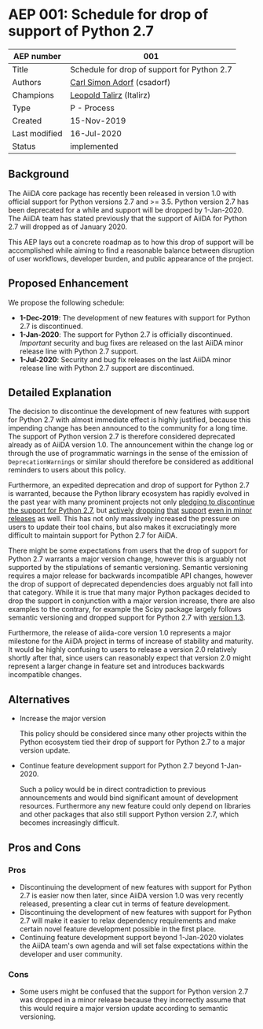 # AEP 001: Schedule for drop of support of Python 2.7

| AEP number | 001                                                          |
|------------|--------------------------------------------------------------|
| Title      | Schedule for drop of support for Python 2.7                  |
| Authors    | [Carl Simon Adorf](mailto:simon.adorf@epfl.ch) (csadorf)     |
| Champions  | [Leopold Talirz](mailto:leopold.talirz@epfl.ch) (ltalirz)    |
| Type       | P - Process                                                  |
| Created    | 15-Nov-2019                                                  |
| Last modified | 16-Jul-2020                                               |
| Status     | implemented                                                  |

## Background

The AiiDA core package has recently been released in version 1.0 with official support for Python versions 2.7 and >= 3.5.
Python version 2.7 has been deprecated for a while and support will be dropped by 1-Jan-2020.
The AiiDA team has stated previously that the support of AiiDA for Python 2.7 will dropped as of January 2020.

This AEP lays out a concrete roadmap as to how this drop of support will be accomplished while aiming to find a reasonable balance between disruption of user workflows, developer burden, and public appearance of the project.

## Proposed Enhancement

We propose the following schedule:

 * **1-Dec-2019**: The development of new features with support for Python 2.7 is discontinued.
 * **1-Jan-2020**: The support for Python 2.7 is officially discontinued.
   *Important* security and bug fixes are released on the last AiiDA minor release line with Python 2.7 support.
 * **1-Jul-2020**: Security and bug fix releases on the last AiiDA minor release line with Python 2.7 support are discontinued.

## Detailed Explanation

The decision to discontinue the development of new features with support for Python 2.7 with almost immediate effect is highly justified, because this impending change has been announced to the community for a long time.
The support of Python version 2.7 is therefore considered deprecated already as of AiiDA version 1.0.
The announcement within the change log or through the use of programmatic warnings in the sense of the emission of `DeprecationWarnings` or similar should therefore be considered as additional reminders to users about this policy.

Furthermore, an expedited deprecation and drop of support for Python 2.7 is warranted, because the Python library ecosystem has rapidly evolved in the past year with many prominent projects not only [pledging to discontinue the support for Python 2.7](https://python3statement.org/), but [actively](https://docs.scipy.org/doc/numpy/release.html#numpy-1-17-0-release-notes) [dropping](https://scikit-learn.org/stable/whats_new.html#version-0-20-0) [that](https://docs.djangoproject.com/en/2.2/releases/2.0/) [support](https://matplotlib.org/3.0.0/api/api_changes.html?highlight=python#api-changes-for-3-0-0) [even in minor releases](https://docs.scipy.org/doc/scipy/reference/release.1.3.0.html) as well.
This has not only massively increased the pressure on users to update their tool chains, but also makes it excruciatingly more difficult to maintain support for Python 2.7 for AiiDA.

There might be some expectations from users that the drop of support for Python 2.7 warrants a major version change, however this is arguably not supported by the stipulations of semantic versioning.
Semantic versioning requires a major release for backwards incompatible API changes, however the drop of support of deprecated dependencies does arguably not fall into that category.
While it is true that many major Python packages decided to drop the support in conjunction with a major version increase, there are also examples to the contrary, for example the Scipy package largely follows semantic versioning and dropped support for Python 2.7 with [version 1.3](https://docs.scipy.org/doc/scipy/reference/release.1.3.0.html).

Furthermore, the release of aiida-core version 1.0 represents a major milestone for the AiiDA project in terms of increase of stability and maturity.
It would be highly confusing to users to release a version 2.0 relatively shortly after that, since users can reasonably expect that version 2.0 might represent a larger change in feature set and introduces backwards incompatible changes.

## Alternatives

  * Increase the major version

    This policy should be considered since many other projects within the Python ecosystem tied their drop of support for Python 2.7 to a major version update.

  * Continue feature development support for Python 2.7 beyond 1-Jan-2020.

    Such a policy would be in direct contradiction to previous announcements and would bind significant amount of development resources.
    Furthermore any new feature could only depend on libraries and other packages that also still support Python version 2.7, which becomes increasingly difficult.

## Pros and Cons

### Pros

  * Discontinuing the development of new features with support for Python 2.7 is easier now then later, since AiiDA version 1.0 was very recently released, presenting a clear cut in terms of feature development.
  * Discontinuing the development of new features with support for Python 2.7 will make it easier to relax dependency requirements and make certain novel feature development possible in the first place.
  * Continuing feature development support beyond 1-Jan-2020 violates the AiiDA team's own agenda and will set false expectations within the developer and user community.

### Cons

  * Some users might be confused that the support for Python version 2.7 was dropped in a minor release because they incorrectly assume that this would require a major version update according to semantic versioning.
